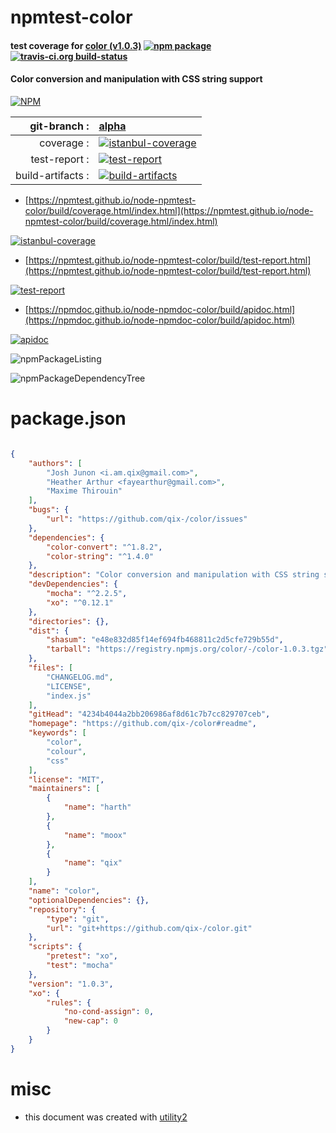# npmtest-color

#### test coverage for  [color (v1.0.3)](https://github.com/qix-/color#readme)  [![npm package](https://img.shields.io/npm/v/npmtest-color.svg?style=flat-square)](https://www.npmjs.org/package/npmtest-color) [![travis-ci.org build-status](https://api.travis-ci.org/npmtest/node-npmtest-color.svg)](https://travis-ci.org/npmtest/node-npmtest-color)

#### Color conversion and manipulation with CSS string support

[![NPM](https://nodei.co/npm/color.png?downloads=true&downloadRank=true&stars=true)](https://www.npmjs.com/package/color)

| git-branch : | [alpha](https://github.com/npmtest/node-npmtest-color/tree/alpha)|
|--:|:--|
| coverage : | [![istanbul-coverage](https://npmtest.github.io/node-npmtest-color/build/coverage.badge.svg)](https://npmtest.github.io/node-npmtest-color/build/coverage.html/index.html)|
| test-report : | [![test-report](https://npmtest.github.io/node-npmtest-color/build/test-report.badge.svg)](https://npmtest.github.io/node-npmtest-color/build/test-report.html)|
| build-artifacts : | [![build-artifacts](https://npmtest.github.io/node-npmtest-color/glyphicons_144_folder_open.png)](https://github.com/npmtest/node-npmtest-color/tree/gh-pages/build)|

- [https://npmtest.github.io/node-npmtest-color/build/coverage.html/index.html](https://npmtest.github.io/node-npmtest-color/build/coverage.html/index.html)

[![istanbul-coverage](https://npmtest.github.io/node-npmtest-color/build/screenCapture.buildCi.browser.%252Ftmp%252Fbuild%252Fcoverage.lib.html.png)](https://npmtest.github.io/node-npmtest-color/build/coverage.html/index.html)

- [https://npmtest.github.io/node-npmtest-color/build/test-report.html](https://npmtest.github.io/node-npmtest-color/build/test-report.html)

[![test-report](https://npmtest.github.io/node-npmtest-color/build/screenCapture.buildCi.browser.%252Ftmp%252Fbuild%252Ftest-report.html.png)](https://npmtest.github.io/node-npmtest-color/build/test-report.html)

- [https://npmdoc.github.io/node-npmdoc-color/build/apidoc.html](https://npmdoc.github.io/node-npmdoc-color/build/apidoc.html)

[![apidoc](https://npmdoc.github.io/node-npmdoc-color/build/screenCapture.buildCi.browser.%252Ftmp%252Fbuild%252Fapidoc.html.png)](https://npmdoc.github.io/node-npmdoc-color/build/apidoc.html)

![npmPackageListing](https://npmtest.github.io/node-npmtest-color/build/screenCapture.npmPackageListing.svg)

![npmPackageDependencyTree](https://npmtest.github.io/node-npmtest-color/build/screenCapture.npmPackageDependencyTree.svg)



# package.json

```json

{
    "authors": [
        "Josh Junon <i.am.qix@gmail.com>",
        "Heather Arthur <fayearthur@gmail.com>",
        "Maxime Thirouin"
    ],
    "bugs": {
        "url": "https://github.com/qix-/color/issues"
    },
    "dependencies": {
        "color-convert": "^1.8.2",
        "color-string": "^1.4.0"
    },
    "description": "Color conversion and manipulation with CSS string support",
    "devDependencies": {
        "mocha": "^2.2.5",
        "xo": "^0.12.1"
    },
    "directories": {},
    "dist": {
        "shasum": "e48e832d85f14ef694fb468811c2d5cfe729b55d",
        "tarball": "https://registry.npmjs.org/color/-/color-1.0.3.tgz"
    },
    "files": [
        "CHANGELOG.md",
        "LICENSE",
        "index.js"
    ],
    "gitHead": "4234b4044a2bb206986af8d61c7b7cc829707ceb",
    "homepage": "https://github.com/qix-/color#readme",
    "keywords": [
        "color",
        "colour",
        "css"
    ],
    "license": "MIT",
    "maintainers": [
        {
            "name": "harth"
        },
        {
            "name": "moox"
        },
        {
            "name": "qix"
        }
    ],
    "name": "color",
    "optionalDependencies": {},
    "repository": {
        "type": "git",
        "url": "git+https://github.com/qix-/color.git"
    },
    "scripts": {
        "pretest": "xo",
        "test": "mocha"
    },
    "version": "1.0.3",
    "xo": {
        "rules": {
            "no-cond-assign": 0,
            "new-cap": 0
        }
    }
}
```



# misc
- this document was created with [utility2](https://github.com/kaizhu256/node-utility2)
